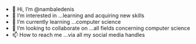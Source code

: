 - 👋 Hi, I’m @nambaledenis
- 👀 I’m interested in ...learning and acquiring new skills
- 🌱 I’m currently learning ...computer science
- 💞️ I’m looking to collaborate on ...all fields concerning computer science
- 📫 How to reach me ...via all my social media handles

<!---
nambaledenis/nambaledenis is a ✨ special ✨ repository because its `README.md` (this file) appears on your GitHub profile.
You can click the Preview link to take a look at your changes.
--->
